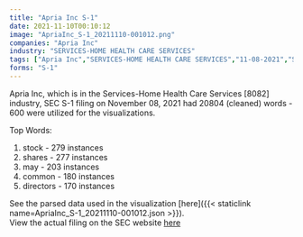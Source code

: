 ```yaml
---
title: "Apria Inc S-1"
date: 2021-11-10T00:10:12
image: "ApriaInc_S-1_20211110-001012.png"
companies: "Apria Inc"
industry: "SERVICES-HOME HEALTH CARE SERVICES"
tags: ["Apria Inc","SERVICES-HOME HEALTH CARE SERVICES","11-08-2021","S-1"]
forms: "S-1"
---
```

Apria Inc, which is in the Services-Home Health Care Services [8082] industry, SEC S-1 filing on November 08, 2021 had 20804 (cleaned) words - 600 were utilized for the visualizations.

Top Words:
1. stock - 279 instances
2. shares - 277 instances
3. may - 203 instances
4. common - 180 instances
5. directors - 170 instances


See the parsed data used in the visualization [here]({{< staticlink name=ApriaInc_S-1_20211110-001012.json >}}).  
View the actual filing on the SEC website [here](https://www.sec.gov/Archives/edgar/data/1735803/0001193125-21-323008.txt)
